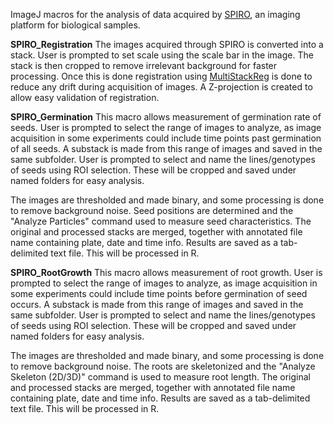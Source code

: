 ImageJ macros for the analysis of data acquired by [SPIRO](https://github.com/jonasoh/spiro), an imaging platform for biological samples.

**SPIRO_Registration**
The images acquired through SPIRO is converted into a stack. User is prompted to set scale using the scale bar in the image. The stack is
then cropped to remove irrelevant background for faster processing. Once this is done registration using [MultiStackReg](http://bradbusse.net/sciencedownloads.html) is done to reduce any drift during acquisition of images. A Z-projection is created to allow 
easy validation of registration.

**SPIRO_Germination**
This macro allows measurement of germination rate of seeds. User is prompted to select the range of images to analyze, as image acquisition 
in some experiments could include time points past germination of all seeds. A substack is made from this range of images and saved in the
same subfolder. User is prompted to select and name the lines/genotypes of seeds using ROI selection. These will be cropped and saved under 
named folders for easy analysis.

The images are thresholded and made binary, and some processing is done to remove background noise. Seed positions are determined and the 
"Analyze Particles" command used to measure seed characteristics. The original and processed stacks are merged, together with annotated file
name containing plate, date and time info. Results are saved as a tab-delimited text file. This will be processed in R.

**SPIRO_RootGrowth**
This macro allows measurement of root growth. User is prompted to select the range of images to analyze, as image acquisition in some 
experiments could include time points before germination of seed occurs. A substack is made from this range of images and saved in the
same subfolder. User is prompted to select and name the lines/genotypes of seeds using ROI selection. These will be cropped and saved under 
named folders for easy analysis.

The images are thresholded and made binary, and some processing is done to remove background noise. The roots are skeletonized and the
"Analyze Skeleton (2D/3D)" command is used to measure root length. The original and processed stacks are merged, together with annotated file
name containing plate, date and time info. Results are saved as a tab-delimited text file. This will be processed in R.
